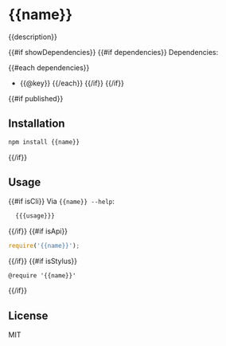 # {{name}}

{{description}}

{{#if showDependencies}}
{{#if dependencies}}
Dependencies:

{{#each dependencies}}
- {{@key}}
{{/each}}
{{/if}}
{{/if}}

{{#if published}}
## Installation

```sh
npm install {{name}}
```
{{/if}}

## Usage

{{#if isCli}}
Via `{{name}} --help`:

```sh
  {{{usage}}}
```
{{/if}}
{{#if isApi}}
  ```js
  require('{{name}}');
  ```
{{/if}}
{{#if isStylus}}
  ```stylus
  @require '{{name}}'
  ```
{{/if}}

## License

MIT
